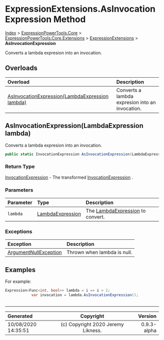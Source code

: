 ﻿# ExpressionExtensions.AsInvocationExpression Method

[Index](../index.md) > [ExpressionPowerTools.Core](ExpressionPowerTools.Core.a.md) > [ExpressionPowerTools.Core.Extensions](ExpressionPowerTools.Core.Extensions.n.md) > [ExpressionExtensions](ExpressionPowerTools.Core.Extensions.ExpressionExtensions.cs.md) > **AsInvocationExpression**

Converts a lambda expresion into an invocation.

## Overloads

| Overload | Description |
| :-- | :-- |
| [AsInvocationExpression(LambdaExpression lambda)](#asinvocationexpressionlambdaexpression-lambda) | Converts a lambda expresion into an invocation. |
## AsInvocationExpression(LambdaExpression lambda)

Converts a lambda expresion into an invocation.

```csharp
public static InvocationExpression AsInvocationExpression(LambdaExpression lambda)
```

### Return Type

 [InvocationExpression](https://docs.microsoft.com/dotnet/api/system.linq.expressions.invocationexpression)  - The transformed [InvocationExpression](https://docs.microsoft.com/dotnet/api/system.linq.expressions.invocationexpression) .

### Parameters

| Parameter | Type | Description |
| :-- | :-- | :-- |
| `lambda` | [LambdaExpression](https://docs.microsoft.com/dotnet/api/system.linq.expressions.lambdaexpression) | The [LambdaExpression](https://docs.microsoft.com/dotnet/api/system.linq.expressions.lambdaexpression) to convert. |

### Exceptions

| Exception | Description |
| :-- | :-- |
| [ArgumentNullException](https://docs.microsoft.com/dotnet/api/system.argumentnullexception) | Thrown when lambda is null. |

## Examples

For example:

```csharp
Expression<Func<int, bool>> lambda = i => i > 2;
            var invocation = lambda.AsInvocationExpression();
            
```


---

| Generated | Copyright | Version |
| :-- | :-: | --: |
| 10/08/2020 14:35:51 | (c) Copyright 2020 Jeremy Likness. | 0.9.3-alpha |
